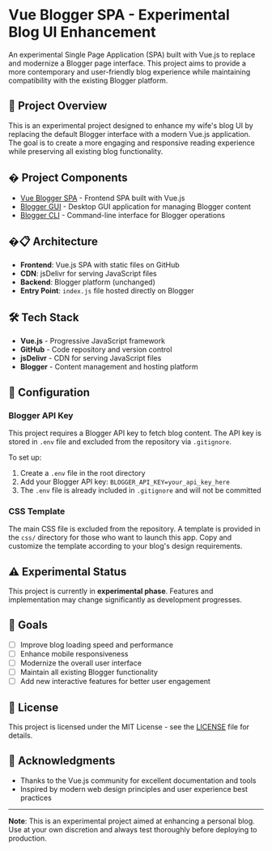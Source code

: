 # Vue Blogger SPA - Experimental Blog UI Enhancement

An experimental Single Page Application (SPA) built with Vue.js to replace and modernize a Blogger page interface. This project aims to provide a more contemporary and user-friendly blog experience while maintaining compatibility with the existing Blogger platform.

## 🚀 Project Overview

This is an experimental project designed to enhance my wife's blog UI by replacing the default Blogger interface with a modern Vue.js application. The goal is to create a more engaging and responsive reading experience while preserving all existing blog functionality.

## � Project Components

- [Vue Blogger SPA](https://github.com/Asura-Codes/spa-on-blogger-api/tree/main/vue-blogger-spa) - Frontend SPA built with Vue.js
- [Blogger GUI](https://github.com/Asura-Codes/spa-on-blogger-api/tree/main/blogger-gui) - Desktop GUI application for managing Blogger content
- [Blogger CLI](https://github.com/Asura-Codes/spa-on-blogger-api/tree/main/blogger-cli) - Command-line interface for Blogger operations

## �📋 Architecture

- **Frontend**: Vue.js SPA with static files on GitHub
- **CDN**: jsDelivr for serving JavaScript files
- **Backend**: Blogger platform (unchanged)
- **Entry Point**: `index.js` file hosted directly on Blogger

## 🛠️ Tech Stack

- **Vue.js** - Progressive JavaScript framework
- **GitHub** - Code repository and version control
- **jsDelivr** - CDN for serving JavaScript files
- **Blogger** - Content management and hosting platform

## 🔧 Configuration

### Blogger API Key
This project requires a Blogger API key to fetch blog content. The API key is stored in `.env` file and excluded from the repository via `.gitignore`.

To set up:
1. Create a `.env` file in the root directory
2. Add your Blogger API key: `BLOGGER_API_KEY=your_api_key_here`
3. The `.env` file is already included in `.gitignore` and will not be committed

### CSS Template
The main CSS file is excluded from the repository. A template is provided in the `css/` directory for those who want to launch this app. Copy and customize the template according to your blog's design requirements.

## ⚠️ Experimental Status

This project is currently in **experimental phase**. Features and implementation may change significantly as development progresses.

## 🎯 Goals

- [ ] Improve blog loading speed and performance
- [ ] Enhance mobile responsiveness
- [ ] Modernize the overall user interface
- [ ] Maintain all existing Blogger functionality
- [ ] Add new interactive features for better user engagement

## 📝 License

This project is licensed under the MIT License - see the [LICENSE](LICENSE) file for details.

## 🙏 Acknowledgments

- Thanks to the Vue.js community for excellent documentation and tools
- Inspired by modern web design principles and user experience best practices

---

**Note**: This is an experimental project aimed at enhancing a personal blog. Use at your own discretion and always test thoroughly before deploying to production.
